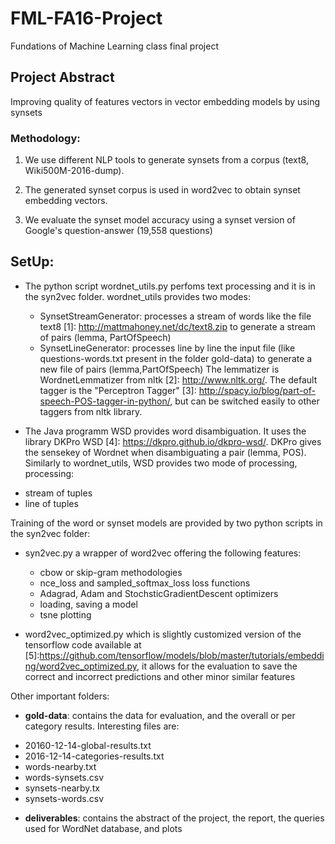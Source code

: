 # FML-FA16-Project
Fundations of Machine Learning class final project

## Project Abstract

Improving quality of features vectors in vector embedding models by using synsets

### Methodology:

1. We use different NLP tools to generate synsets from a corpus (text8, Wiki500M-2016-dump).

2. The generated synset corpus is used in word2vec to obtain synset embedding vectors.

3. We evaluate the synset model accuracy using a synset version of Google's question-answer (19,558 questions)


## SetUp:

* The python script wordnet_utils.py perfoms text processing and it is in the syn2vec folder. wordnet_utils provides two modes:
    - SynsetStreamGenerator: processes a stream of words like the file text8 [1]: http://mattmahoney.net/dc/text8.zip
     to generate a stream of pairs (lemma, PartOfSpeech)
    - SynsetLineGenerator: processes line by line the input file (like questions-words.txt present in the folder gold-data)
    to generate a new file of pairs (lemma,PartOfSpeech)
 The lemmatizer is WordnetLemmatizer from nltk [2]: http://www.nltk.org/.
 The default tagger is the "Perceptron Tagger" [3]: http://spacy.io/blog/part-of-speech-POS-tagger-in-python/,
 but can be switched easily to other taggers from nltk library.

* The Java programm WSD provides word disambiguation. It uses the library DKPro WSD [4]: https://dkpro.github.io/dkpro-wsd/.
DKPro gives the sensekey of Wordnet when disambiguating a pair (lemma, POS). Similarly to wordnet_utils, WSD provides
two mode of processing, processing:
 - stream of tuples
 - line of tuples

Training of the word or synset models are provided by two python scripts in the syn2vec folder:
* syn2vec.py a wrapper of word2vec offering the following features:
  - cbow or skip-gram methodologies
  - nce_loss and sampled_softmax_loss loss functions
  - Adagrad, Adam and StochsticGradientDescent optimizers
  - loading, saving a model
  - tsne plotting

* word2vec_optimized.py which is slightly customized version of the tensorflow code available at
 [5]:https://github.com/tensorflow/models/blob/master/tutorials/embedding/word2vec_optimized.py, it
 allows for the evaluation to save the correct and incorrect predictions and other minor similar features

 Other important folders:
 * **gold-data**: contains the data for evaluation, and the overall or per category results.
 Interesting files are:
  - 20160-12-14-global-results.txt
  - 2016-12-14-categories-results.txt
  - words-nearby.txt
  - words-synsets.csv
  - synsets-nearby.tx
  - synsets-words.csv

 * **deliverables**: contains the abstract of the project, the report, the queries used for WordNet database, and plots

